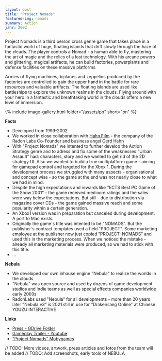 ```yaml
---
layout: post
title: "Project Nomads"
featured-img: nomads
summary: Action
jahr: 2002
---
```

Project Nomads is a third person cross genre game that takes place in a fantastic world of huge, floating islands that drift slowly through the haze of the clouds. The player controls a Nomad - a human able to fly, mastering the art of magic and the relics of a lost technology. With his arcane powers and glittering, magical artifacts, he can build factories, powerplants and defense facilities on these massive platforms.

Armies of flying machines, biplanes and zeppelins produced by the factories are controlled to gain the upper hand in the battle for rare resources and valuable artifacts. The floating islands are used like battleships to explore the unknown realms in the clouds. Flying around with your hero in a fantastic and breathtaking world in the clouds offers a new level of immersion.

{% include image-gallery.html folder="/assets/pn" short="pn" %}

**Facts**
* Developed from 1999-2002
* We worked in close collaboration with [Hahn Film](http://www.hahnfilm.com/) - the company of the Radon Labs Co-Founder and business angel [Gerd Hahn](https://de.wikipedia.org/wiki/Gerhard_Hahn_(Regisseur))
* With "Project Nomads" we intented to further develop the Action Strategy genre and to adress and fix some of the weaknesses "Urban Assault" had:  characters,  story and we wanted to get rid of the 2D strategy UI. Also we wanted to build a true multiplatform game - aiming for gamepad control and targeted for the Xbox 1. During the development process we struggled with many aspects - organisational and concept wise - so the game at the end was not nearly close to what we had in mind.
* Despite the high expectations and rewards like "ECTS Best PC Game of the Show 2001" - the game received mediocre ratings and the sales were way below the expectations. But still - due to distribution via magazine cover CDs - the game gained massive reach and some popularity within a certain generation.
* An Xbox1 version was in preparation but canceled during development. A port to Mac exists.
* Originally the game´s title was intented to be "NOMADS".  But the publisher´s contract templates used a field "PROJECT". Some marketing employee at the publisher now just copied  "PROJECT: NOMADS" and used this in the marketing process. When we noticed the mistake - already all marketing materials were produced, so we had to stick with this title.
* ...

**Nebula**
* We developed our own inhouse engine "Nebula" to realize the worlds in the clouds
* "Nebula" was open source and used by dozens of game development studios and indie teams as well as special effects companies  worldwide early 2000s
* RadonLabs used "Nebula" for all developments - more than 20 years later "Nebula v3" is 2021 still in use for "Drakensang Online" at Chinese YOUZU INTERACTIVE

**Links**
* [Press - GDrive Folder](https://drive.google.com/drive/folders/0B1PLqWp1_kwwWjdaa2hscjc3WnM)
* [Gameplay Trailer - Youtube](https://www.youtube.com/watch?v=E8Ew8G_wKPY&t=18s)
* ["Project Nomads" Mobygames](https://www.mobygames.com/game/project-nomads)


// TODO: More videos, artwork, press articles and fotos from the team will be added
// TODO: Add screenshots, early tools of NEBULA

